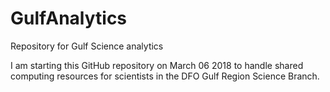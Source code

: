 # GulfAnalytics
Repository for Gulf Science analytics

I am starting this GitHub repository on March 06 2018 to handle shared computing resources for scientists in the DFO Gulf Region Science Branch.

